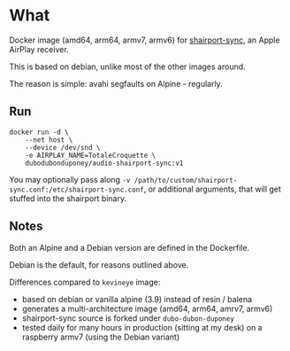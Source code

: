 # What

Docker image (amd64, arm64, armv7, armv6) for [shairport-sync](https://github.com/mikebrady/shairport-sync), an Apple AirPlay receiver.

This is based on debian, unlike most of the other images around.

The reason is simple: avahi segfaults on Alpine - regularly.

## Run

```
docker run -d \
    --net host \
    --device /dev/snd \
    -e AIRPLAY_NAME=TotaleCroquette \
    dubodubonduponey/audio-shairport-sync:v1
```

You may optionally pass along `-v /path/to/custom/shairport-sync.conf:/etc/shairport-sync.conf`,
or additional arguments, that will get stuffed into the shairport binary.

## Notes

Both an Alpine and a Debian version are defined in the Dockerfile.

Debian is the default, for reasons outlined above.

Differences compared to `kevineye` image:

 * based on debian or vanilla alpine (3.9) instead of resin / balena
 * generates a multi-architecture image (amd64, arm64, amrv7, armv6)
 * shairport-sync source is forked under `dubo-dubon-duponey`
 * tested daily for many hours in production (sitting at my desk) on a raspberry armv7 (using the Debian variant)
